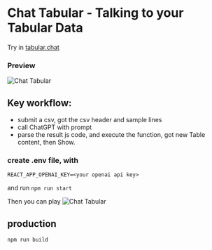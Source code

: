 # Chat Tabular - Talking to your Tabular Data

Try in [tabular.chat](https://tabular.chat/)

### Preview
![Chat Tabular](./chat-tabular.gif)

## Key workflow:
- submit a csv, got the csv header and sample lines
- call ChatGPT with prompt
- parse the result js code, and execute the function, got new Table content, then Show.

### create .env file, with 
```
REACT_APP_OPENAI_KEY=<your openai api key>
```
and run `npm run start`

Then you can play
![Chat Tabular](./chat-tabular.png)

## production
```
npm run build
```